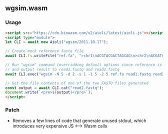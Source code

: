 ## wgsim.wasm

### Usage

```html
<script src="https://cdn.biowasm.com/v2/aioli/latest/aioli.js"></script>
<script type="module">
let CLI = await new Aioli("wgsim/2011.10.17");

// Create mock reference fasta file
await CLI.fs.writeFile("ref.fa", ">chr1\nACGTACGACTAGCAG\n>chr2\nACGATCATACCAGCA");

// Run "wgsim" command (overridding default options since reference is very small)
// and output result to read1.fastq and read2.fastq
await CLI.exec("wgsim -N 5 -d 2 -s 1 -1 5 -2 5 ref.fa read1.fastq read2.fastq");

// Get the file contents of one of the two FASTQ files generated
const output = await CLI.cat("read2.fastq");
document.write(`<pre>${output}</pre>`);
</script>
```

### Patch
- Removes a few lines of code that generate unused stdout, which introduces very expensive JS <--> Wasm calls
